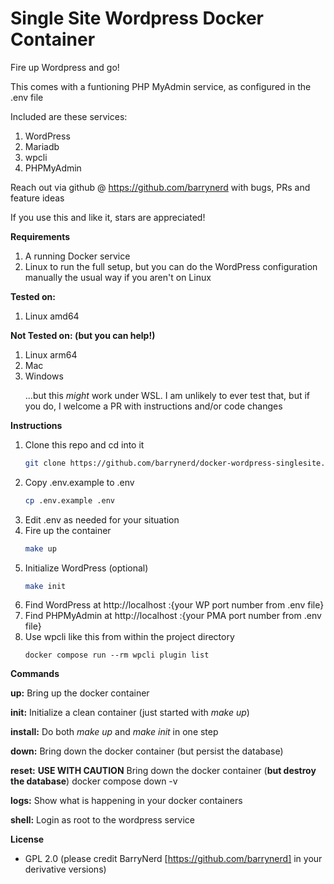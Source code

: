 # Single Site Wordpress Docker Container

Fire up Wordpress and go!

This comes with a funtioning PHP MyAdmin service, as configured in the .env file

Included are these services:
1. WordPress
2. Mariadb
3. wpcli
4. PHPMyAdmin

Reach out via github @ https://github.com/barrynerd with bugs, PRs and feature ideas

If you use this and like it, stars are appreciated!

**Requirements**
    <ol>
        <li>A running Docker service</li>
        <li>Linux to run the full setup, but you can do the WordPress configuration manually the usual way if you aren't on Linux</li>
    </ol>

**Tested on:**
    <ol>
        <li>Linux amd64</li>
    </ol>

**Not Tested on: (but you can help!)**
    <ol>
        <li>Linux arm64</li>
        <li>Mac</li>
        <li>Windows<p>...but this *might* work under WSL. I am unlikely to ever test that, but if you do, I welcome a PR with instructions and/or code changes</li>
    </ol>

**Instructions**
1. Clone this repo and cd into it
    ```sh
    git clone https://github.com/barrynerd/docker-wordpress-singlesite.git
    ```
2. Copy .env.example to .env
    ```sh
    cp .env.example .env
    ```
3. Edit .env as needed for your situation
4. Fire up the container
    ```sh
    make up
    ```
5. Initialize WordPress (optional)
    ```sh
    make init
    ```
6. Find WordPress at http://localhost :{your WP port number from .env file}
7. Find PHPMyAdmin at http://localhost :{your PMA port number from .env file}
8. Use wpcli like this from within the project directory
    ```sh:
    docker compose run --rm wpcli plugin list
    ```

**Commands**

**up:**
    Bring up the docker container

**init:**
    Initialize a clean container (just started with *make up*)

**install:**
    Do both *make up* and *make init* in one step

**down:**
    Bring down the docker container (but persist the database)

**reset:**
    **USE WITH CAUTION**
    Bring down the docker container (**but destroy the database**)
	docker compose down -v

**logs:**
    Show what is happening in your docker containers

**shell:**
    Login as root to the wordpress service

**License**
- GPL 2.0 (please credit BarryNerd [https://github.com/barrynerd] in your derivative versions)